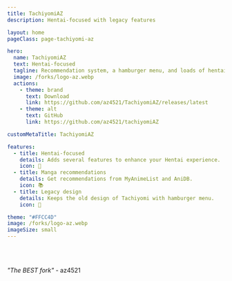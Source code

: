 ```yaml
---
title: TachiyomiAZ
description: Hentai-focused with legacy features

layout: home
pageClass: page-tachiyomi-az

hero:
  name: TachiyomiAZ
  text: Hentai-focused
  tagline: Recommendation system, a hamburger menu, and loads of hentai
  image: /forks/logo-az.webp
  actions:
    - theme: brand
      text: Download
      link: https://github.com/az4521/TachiyomiAZ/releases/latest
    - theme: alt
      text: GitHub
      link: https://github.com/az4521/tachiyomiAZ

customMetaTitle: TachiyomiAZ

features:
  - title: Hentai-focused
    details: Adds several features to enhance your Hentai experience.
    icon: 🔞
  - title: Manga recommendations
    details: Get recommendations from MyAnimeList and AniDB.
    icon: 📚
  - title: Legacy design
    details: Keeps the old design of Tachiyomi with hamburger menu.
    icon: 👵

theme: "#FFCC4D"
image: /forks/logo-az.webp
imageSize: small
---
```


<br><VPTeamMembers size="small" :members="members" />

<script setup>
import { VPTeamMembers } from "vitepress/theme"

const members = [
  {
    avatar: "https://www.github.com/az4521.png",
    name: "az4521",
    title: "Creator",
    links: [
      { icon: "github", link: "https://github.com/az4521" }
    ]
  },
  {
    avatar: "https://www.github.com/jobobby04.png",
    name: "jobobby04",
    title: "Former Maintainer",
    links: [
      { icon: "github", link: "https://github.com/jobobby04" }
    ]
  },
  {
    avatar: "https://www.github.com/NerdNumber9.png",
    name: "NerdNumber9",
    title: "Original EH Fork",
    links: [
      { icon: "github", link: "https://github.com/NerdNumber9" }
    ]
  }
]
</script>

<br>

<div class="azContainer">
  <div class="azMarquee">
    <div class="azWiggleText">
      <span class="azText"><i>"The BEST fork"</i> - az4521</span>
    </div>
  </div>
</div>

<style>
	@import "../.vitepress/theme/styles/forks/tachiyomi-az.styl"
</style>
